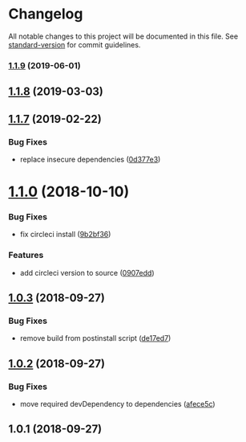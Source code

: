 # Changelog

All notable changes to this project will be documented in this file. See [standard-version](https://github.com/conventional-changelog/standard-version) for commit guidelines.

### [1.1.9](https://github.com/psirenny/circleci-bin/compare/v1.1.8...v1.1.9) (2019-06-01)



## [1.1.8](https://github.com/psirenny/circleci-bin/compare/v1.1.7...v1.1.8) (2019-03-03)



## [1.1.7](https://github.com/psirenny/circleci-bin/compare/v1.1.6...v1.1.7) (2019-02-22)


### Bug Fixes

* replace insecure dependencies ([0d377e3](https://github.com/psirenny/circleci-bin/commit/0d377e3))



<a name="1.1.0"></a>
# [1.1.0](https://github.com/psirenny/circleci-bin/compare/v1.0.3...v1.1.0) (2018-10-10)


### Bug Fixes

* fix circleci install ([9b2bf36](https://github.com/psirenny/circleci-bin/commit/9b2bf36))


### Features

* add circleci version to source ([0907edd](https://github.com/psirenny/circleci-bin/commit/0907edd))



<a name="1.0.3"></a>
## [1.0.3](https://github.com/psirenny/circleci-bin/compare/v1.0.2...v1.0.3) (2018-09-27)


### Bug Fixes

* remove build from postinstall script ([de17ed7](https://github.com/psirenny/circleci-bin/commit/de17ed7))



<a name="1.0.2"></a>
## [1.0.2](https://github.com/psirenny/circleci-bin/compare/v1.0.1...v1.0.2) (2018-09-27)


### Bug Fixes

* move required devDependency to dependencies ([afece5c](https://github.com/psirenny/circleci-bin/commit/afece5c))



<a name="1.0.1"></a>
## 1.0.1 (2018-09-27)
